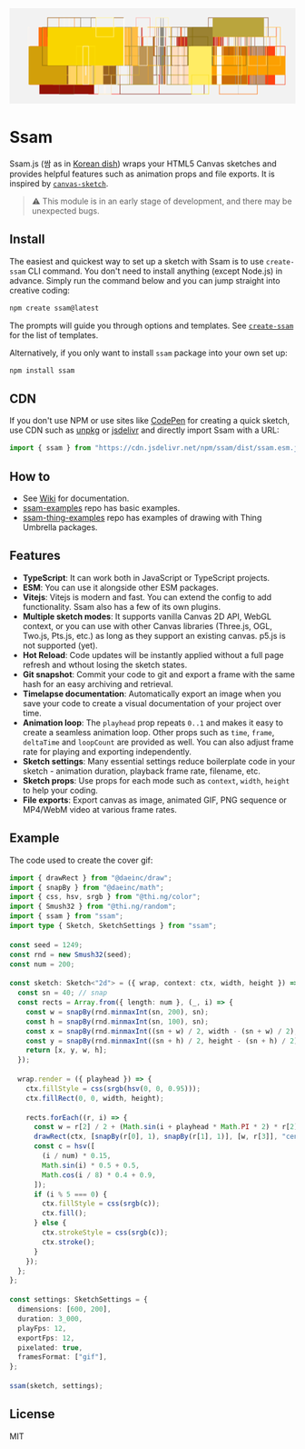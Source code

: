 ![example gif animation](./docs/example.gif)

# Ssam

Ssam.js (쌈 as in [Korean dish](https://en.wikipedia.org/wiki/Ssam)) wraps your HTML5 Canvas sketches and provides helpful features such as animation props and file exports. It is inspired by [`canvas-sketch`](https://github.com/mattdesl/canvas-sketch/).

> ⚠️ This module is in an early stage of development, and there may be unexpected bugs.

## Install

The easiest and quickest way to set up a sketch with Ssam is to use `create-ssam` CLI command. You don't need to install anything (except Node.js) in advance. Simply run the command below and you can jump straight into creative coding:

```sh
npm create ssam@latest
```

The prompts will guide you through options and templates. See [`create-ssam`](https://github.com/cdaein/create-ssam) for the list of templates.

Alternatively, if you only want to install `ssam` package into your own set up:

```sh
npm install ssam
```

## CDN

If you don't use NPM or use sites like [CodePen](https://codepen.io/cdaein/pen/dyBdpEy) for creating a quick sketch, use CDN such as [unpkg](https://unpkg.com/ssam/dist/ssam.esm.js) or [jsdelivr](https://cdn.jsdelivr.net/npm/ssam/dist/ssam.esm.js) and directly import Ssam with a URL:

```js
import { ssam } from "https://cdn.jsdelivr.net/npm/ssam/dist/ssam.esm.js";
```

## How to

- See [Wiki](https://github.com/cdaein/ssam/wiki) for documentation.
- [ssam-examples](https://github.com/cdaein/ssam-examples) repo has basic examples.
- [ssam-thing-examples](https://github.com/cdaein/ssam-thing-examples) repo has examples of drawing with Thing Umbrella packages.

## Features

- **TypeScript**: It can work both in JavaScript or TypeScript projects.
- **ESM**: You can use it alongside other ESM packages.
- **Vitejs**: Vitejs is modern and fast. You can extend the config to add functionality. Ssam also has a few of its own plugins.
- **Multiple sketch modes**: It supports vanilla Canvas 2D API, WebGL context, or you can use with other Canvas libraries (Three.js, OGL, Two.js, Pts.js, etc.) as long as they support an existing canvas. p5.js is not supported (yet).
- **Hot Reload**: Code updates will be instantly applied without a full page refresh and wthout losing the sketch states.
- **Git snapshot**: Commit your code to git and export a frame with the same hash for an easy archiving and retrieval.
- **Timelapse documentation**: Automatically export an image when you save your code to create a visual documentation of your project over time.
- **Animation loop**: The `playhead` prop repeats `0..1` and makes it easy to create a seamless animation loop. Other props such as `time`, `frame`, `deltaTime` and `loopCount` are provided as well. You can also adjust frame rate for playing and exporting independently.
- **Sketch settings**: Many essential settings reduce boilerplate code in your sketch - animation duration, playback frame rate, filename, etc.
- **Sketch props**: Use props for each mode such as `context`, `width`, `height` to help your coding.
- **File exports**: Export canvas as image, animated GIF, PNG sequence or MP4/WebM video at various frame rates.

## Example

The code used to create the cover gif:

```typescript
import { drawRect } from "@daeinc/draw";
import { snapBy } from "@daeinc/math";
import { css, hsv, srgb } from "@thi.ng/color";
import { Smush32 } from "@thi.ng/random";
import { ssam } from "ssam";
import type { Sketch, SketchSettings } from "ssam";

const seed = 1249;
const rnd = new Smush32(seed);
const num = 200;

const sketch: Sketch<"2d"> = ({ wrap, context: ctx, width, height }) => {
  const sn = 40; // snap
  const rects = Array.from({ length: num }, (_, i) => {
    const w = snapBy(rnd.minmaxInt(sn, 200), sn);
    const h = snapBy(rnd.minmaxInt(sn, 100), sn);
    const x = snapBy(rnd.minmaxInt((sn + w) / 2, width - (sn + w) / 2), sn);
    const y = snapBy(rnd.minmaxInt((sn + h) / 2, height - (sn + h) / 2), sn);
    return [x, y, w, h];
  });

  wrap.render = ({ playhead }) => {
    ctx.fillStyle = css(srgb(hsv(0, 0, 0.95)));
    ctx.fillRect(0, 0, width, height);

    rects.forEach((r, i) => {
      const w = r[2] / 2 + (Math.sin(i + playhead * Math.PI * 2) * r[2]) / 2;
      drawRect(ctx, [snapBy(r[0], 1), snapBy(r[1], 1)], [w, r[3]], "center");
      const c = hsv([
        (i / num) * 0.15,
        Math.sin(i) * 0.5 + 0.5,
        Math.cos(i / 8) * 0.4 + 0.9,
      ]);
      if (i % 5 === 0) {
        ctx.fillStyle = css(srgb(c));
        ctx.fill();
      } else {
        ctx.strokeStyle = css(srgb(c));
        ctx.stroke();
      }
    });
  };
};

const settings: SketchSettings = {
  dimensions: [600, 200],
  duration: 3_000,
  playFps: 12,
  exportFps: 12,
  pixelated: true,
  framesFormat: ["gif"],
};

ssam(sketch, settings);
```

## License

MIT

